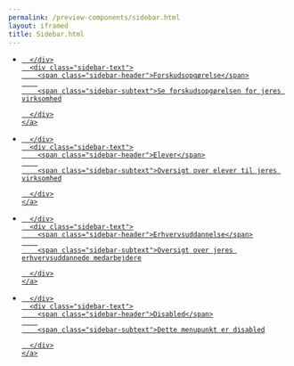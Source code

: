```yaml
--- 
permalink: /preview-components/sidebar.html
layout: iframed 
title: Sidebar.html
---
```






<div class="col-12 col-md-6">
  
<ul class="sidebar">
  
  <li class="current">
    <a href="">
      <div class="sidebar-icon">
        
  <i class="mdi mdi-file-outline"></i>

      </div>
      <div class="sidebar-text">
        <span class="sidebar-header">Forskudsopgørelse</span>
        
        <span class="sidebar-subtext">Se forskudsopgørelsen for jeres virksomhed
</span>
        
      </div>
    </a>
  </li>
  
  <li>
    <a href="">
      <div class="sidebar-icon">
        
  <i class="mdi mdi-account-multiple"></i>

      </div>
      <div class="sidebar-text">
        <span class="sidebar-header">Elever</span>
        
        <span class="sidebar-subtext">Oversigt over elever til jeres virksomhed
</span>
        
      </div>
    </a>
  </li>
  
  <li>
    <a href="">
      <div class="sidebar-icon">
        
  <i class="mdi mdi-account"></i>

      </div>
      <div class="sidebar-text">
        <span class="sidebar-header">Erhvervsuddannelse</span>
        
        <span class="sidebar-subtext">Oversigt over jeres erhvervsuddannede medarbejdere
</span>
        
      </div>
    </a>
  </li>
  
  <li class="disabled">
    <a href="">
      <div class="sidebar-icon">
        
  <i class="mdi mdi-close"></i>

      </div>
      <div class="sidebar-text">
        <span class="sidebar-header">Disabled</span>
        
        <span class="sidebar-subtext">Dette menupunkt er disabled
</span>
        
      </div>
    </a>
  </li>
  
</ul>

</div>


